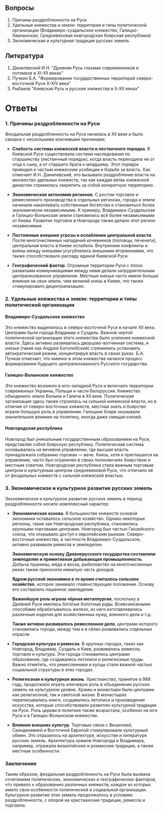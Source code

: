 ## Вопросы
1. Причины раздробленности на Руси
2. Удельные княжества и земли: территории и типы политической организации (Владимиро-суздальское княжество, Галицко-Хвалынская, Средневековая новгородская боярская республика)
3. Экономическая и культурная традиция русских земель
## Литература
1. Данилевский И.Н. "Древняя Русь глазами современников и потомков в XI-XII веках"
2. Пучкин Б.А. "Формирование государственных территорий северо-восточной Руси X-XIV века"
3. Рыбаков "Киевская Русь и русские княжества в X-XII веках"

# Ответы
### 1. Причины раздробленности на Руси

Феодальная раздробленность на Руси началась в XII веке и была связана с несколькими ключевыми причинами:

- **Слабость системы княжеской власти и лествичного порядка**. В Киевской Руси существовала система наследования по старшинству (лествичный порядок), когда власть переходила не от отца к сыну, а от старшего брата к младшему. Этот порядок приводил к частым княжеским усобицам и борьбе за власть. Как отмечает И.Н. Данилевский, это вызывало раздробление власти на множество удельных княжеств, так как каждая ветвь княжеской династии стремилась закрепить за собой конкретную территорию.
  
- **Экономическая автономия регионов**. С ростом торговли и ремесленного производства в отдельных регионах, города и земли начинали накапливать собственные богатства и становиться более экономически независимыми. К примеру, Владимиро-Суздальская и Галицко-Волынская земли становились всё более независимыми от Киева. Развитие торговли в Новгороде также делало этот регион независимым.

- **Постоянные внешние угрозы и ослабление центральной власти**. После многочисленных нападений кочевников (половцы, печенеги), центральная власть в Киеве ослабела. Внутренние конфликты и войны между князьями усугублялись внешними вторжениями, что также способствовало распаду единой Киевской Руси.

- **Географический фактор**. Огромные территории Руси с плохо разватыми коммуникациями между ними делали затруднительным централизованное управление. Местные князья часто имели больше влияния на свои земли, чем великий князь в Киеве, что также стимулировало децентрализацию.

### 2. Удельные княжества и земли: территории и типы политической организации

#### Владимиро-Суздальское княжество

Это княжество выделилось в северо-восточной Руси в начале XII века. Центрами были города Владимир и Суздаль. Важной чертой политической организации этого княжества было усиление княжеской власти. Здесь активно развивалась дворцово-вотчинная система, и князья (такие как Андрей Боголюбский) стремились установить автократический режим, концентрируя власть в своих руках. Б.А. Пучков отмечает, что именно в этом княжестве начался процесс формирования будущего централизованного Русского государства.

#### Галицко-Волынское княжество

Это княжество возникло в юго-западной Руси и включало территории современных Украины, Польши и части Белоруссии. Княжество объединило земли Волыни и Галича в XII веке. Политическая организация здесь также строилась на сильной княжеской власти, но в отличие от северо-восточных княжеств, местная знать и боярство играли большую роль в управлении. Галицкие бояре оказывали значительное влияние на политику, иногда даже смещая князей.

#### Новгородская республика

Новгород был уникальным государственным образованием на Руси, представляя собой боярскую республику. Политическая система основывалась на вечевом управлении, где высшая власть принадлежала собранию горожан — вече. Князь, хотя и приглашался на управление, часто был ограничен в своих полномочиях боярством и местным советом. Новгородская республика стала важным торговым центром и культурным центром средневековой Руси, что отличало её от феодальных княжеств с сильной княжеской властью.

### 3. Экономическое и культурное развитие русских земель

Экономическое и культурное развитие русских земель в период раздробленности носило комплексный характер:

- **Экономическая основа**. В большинстве княжеств основой экономики оставалось сельское хозяйство. Однако некоторые регионы, такие как Новгородская республика, становились крупными торговыми центрами. Новгород был частью Ганзейского союза, что открывало доступ к европейским рынкам. Северо-восточные княжества, в частности Владимиро-Суздальское, активно развивали ремесла и земледелие.

	**Экономическую основу Древнерусского государства составляли земледелие и примитивная добывающая промышленность**. Добыча пушнины, мёда и воска, рыболовство на многочисленных реках также приносили немалую часть доходов.
	
	**Ядром русской экономики в то время считалось сельское хозяйство**, которое занимало главенствующее положение. Основу его составляло пашенное земледелие.
	
	**Важнейшую роль играла чёрная металлургия**, поскольку в Древней Руси имелись богатые болотные руды. Всевозможными способами обрабатывалось железо, из него изготавливались различные изделия для хозяйственных нужд, военного дела и т.д..
	
	**Также активно развивалось ремесленное дело**, центрами которого становились города, между тем и в сёлах развивались отдельные отрасли

- **Городская культура и ремесла**. В крупных городах, таких как Новгород, Владимир, Суздаль и Киев, развивались ремесла, торговля и культура. Эти города становились центрами образования, где создавались летописи и религиозные труды. Важно отметить, что ремесленники и купцы стали важной частью социальной структуры в этих городах. 

- **Религиозная и культурная жизнь**. Христианство, принятое в 988 году, продолжало играть ключевую роль в объединении русских земель на культурном уровне. Храмы и монастыри были центрами как религиозной, так и светской жизни. В монастырях переписывались книги, создавались летописи и произведения искусства, которые способствовали развитию культурной традиции на Руси. Роль церкви в политике также возрастала, особенно на юге Руси и в Галицко-Волынском княжестве.

- **Влияние внешних культур**. Торговые связи с Византией, Скандинавией и Восточной Европой стимулировали культурный обмен. Это отразилось на архитектуре, искусстве и литературе русских земель. Архитектура храмов Новгорода и Владимира, например, отражала византийские и романские традиции, а также местные особенности.

### Заключение

Таким образом, феодальная раздробленность на Руси была вызвана сочетанием политических, экономических и географических факторов, что привело к образованию различных княжеств, каждое из которых имело свои особенности политической и социальной организации. Культурное развитие этих земель продолжалось в условиях раздробленности, с опорой на христианские традиции, ремесла и торговлю.
